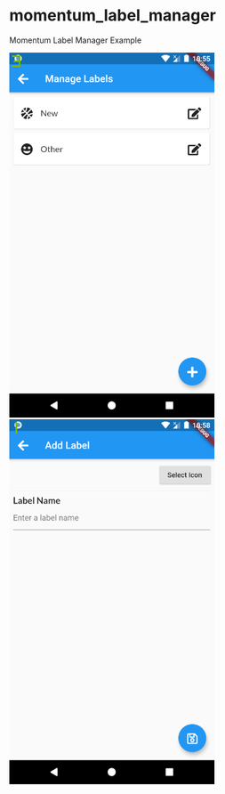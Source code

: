 # momentum_label_manager

Momentum Label Manager Example

![screenshot](screenshot.png)
![screenshot2](screenshot2.png)